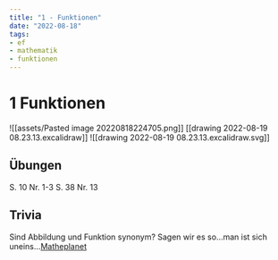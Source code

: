 ```yaml
---
title: "1 - Funktionen"
date: "2022-08-18"
tags: 
- ef
- mathematik
- funktionen 
---
```

# 1 Funktionen

![[assets/Pasted image 20220818224705.png]]
[[drawing 2022-08-19 08.23.13.excalidraw]]
![[drawing 2022-08-19 08.23.13.excalidraw.svg]]

## Übungen
S. 10 Nr. 1-3
S. 38 Nr. 13

## Trivia
Sind Abbildung und Funktion synonym? Sagen wir es so...man ist sich uneins...[Matheplanet](https://www.matheplanet.com/default3.html?call=viewtopic.php?topic=42968&ref=https%3A%2F%2Fwww.google.com%2F)


